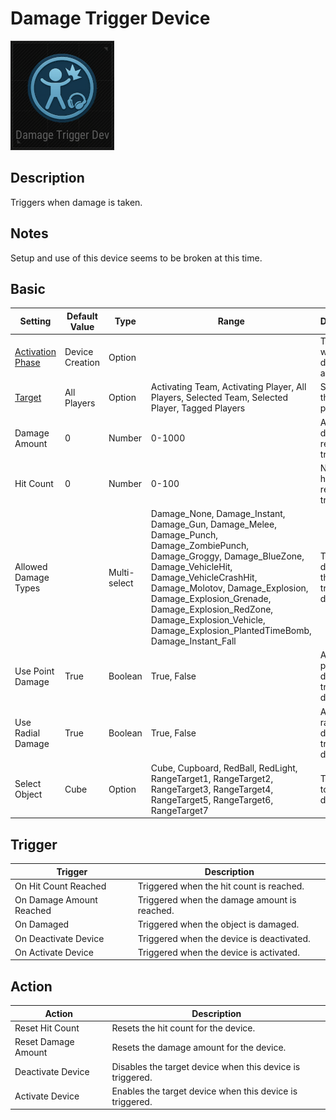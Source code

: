 # Damage Trigger Device

![DamageTrigger Icon](../.images/DeviceIcons/Device_DamageTrigger.png)

## Description

Triggers when damage is taken.

## Notes

Setup and use of this device seems to be broken at this time.

## Basic

| Setting                                      | Default Value     | Type | Range | Description                                      |
|----------------------------------------------|-------------------|------|-------|--------------------------------------------------|
| [Activation Phase](../General/Common_Device_Settings.md#activation-phase) | Device Creation    | Option | | The phase when the device is activated.           |
| [Target](../General/Common_Device_Settings.md#target)                     | All Players        | Option | Activating Team, Activating Player, All Players, Selected Team, Selected Player, Tagged Players | Specifies the target players.                     |
| Damage Amount                                | 0                 | Number | 0-1000 | Amount of damage required to trigger.             |
| Hit Count                                    | 0                 | Number | 0-100 | Number of hits required to trigger.               |
| Allowed Damage Types                         |   | Multi-select | Damage_None, Damage_Instant, Damage_Gun, Damage_Melee, Damage_Punch, Damage_ZombiePunch, Damage_Groggy, Damage_BlueZone, Damage_VehicleHit, Damage_VehicleCrashHit, Damage_Molotov, Damage_Explosion, Damage_Explosion_Grenade, Damage_Explosion_RedZone, Damage_Explosion_Vehicle, Damage_Explosion_PlantedTimeBomb, Damage_Instant_Fall | Types of damage that can trigger the device.      |
| Use Point Damage                             | True              | Boolean | True, False | Allows point damage to trigger the device.        |
| Use Radial Damage                            | True              | Boolean | True, False | Allows radial damage to trigger the device.       |
| Select Object                                | Cube              | Option | Cube, Cupboard, RedBall, RedLight, RangeTarget1, RangeTarget2, RangeTarget3, RangeTarget4, RangeTarget5, RangeTarget6, RangeTarget7 | The object to be damaged.                         |

## Trigger

| Trigger                | Description                                                        |
|------------------------|--------------------------------------------------------------------|
| On Hit Count Reached   | Triggered when the hit count is reached.                           |
| On Damage Amount Reached | Triggered when the damage amount is reached.                     |
| On Damaged             | Triggered when the object is damaged.                              |
| On Deactivate Device   | Triggered when the device is deactivated.                          |
| On Activate Device     | Triggered when the device is activated.                            |

## Action

| Action                | Description                                                        |
|-----------------------|--------------------------------------------------------------------|
| Reset Hit Count       | Resets the hit count for the device.                                |
| Reset Damage Amount   | Resets the damage amount for the device.                            |
| Deactivate Device     | Disables the target device when this device is triggered.           |
| Activate Device       | Enables the target device when this device is triggered.            |
